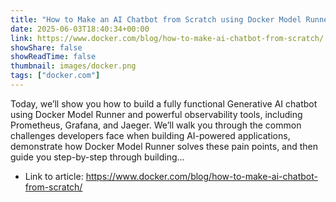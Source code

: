 ```yaml
---
title: "How to Make an AI Chatbot from Scratch using Docker Model Runner"
date: 2025-06-03T18:40:34+00:00
link: https://www.docker.com/blog/how-to-make-ai-chatbot-from-scratch/
showShare: false
showReadTime: false
thumbnail: images/docker.png
tags: ["docker.com"]
---
```

Today, we’ll show you how to build a fully functional Generative AI chatbot using Docker Model Runner and powerful observability tools, including Prometheus, Grafana, and Jaeger. We’ll walk you through the common challenges developers face when building AI-powered applications, demonstrate how Docker Model Runner solves these pain points, and then guide you step-by-step through building...

- Link to article: https://www.docker.com/blog/how-to-make-ai-chatbot-from-scratch/